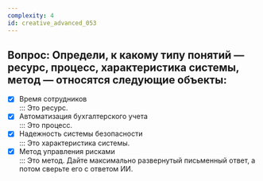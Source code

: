 ```yaml
---
complexity: 4
id: creative_advanced_053
---
```

## Вопрос: Определи, к какому типу понятий — ресурс, процесс, характеристика системы, метод — относятся следующие объекты:

- [x] Время сотрудников  
  ::: Это ресурс.  
- [x] Автоматизация бухгалтерского учета  
  ::: Это процесс.  
- [x] Надежность системы безопасности  
  ::: Это характеристика системы.  
- [x] Метод управления рисками  
  ::: Это метод. Дайте максимально развернутый письменный ответ, а потом сверьте его с ответом ИИ.